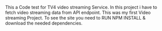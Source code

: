  This a Code test for TV4 video streaming Service. In this project i have to fetch video streaming data from API endpoint. This was my first Video streaming Project. To see the site you need to RUN NPM INSTALL & download the needed dependencies.